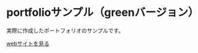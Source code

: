 # portfolioサンプル（greenバージョン）

実際に作成したポートフォリオのサンプルです。

[webサイトを見る](https://portfolio-training-gray.herokuapp.com/)



